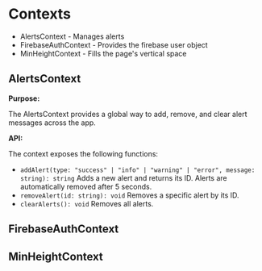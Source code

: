 # Contexts

-   AlertsContext - Manages alerts
-   FirebaseAuthContext - Provides the firebase user object
-   MinHeightContext - Fills the page's vertical space

## AlertsContext

**Purpose:**

The AlertsContext provides a global way to add, remove, and clear alert messages across the app.

**API:**

The context exposes the following functions:

-   `addAlert(type: "success" | "info" | "warning" | "error", message: string): string` Adds a new alert and returns its ID. Alerts are automatically removed after 5 seconds.
-   `removeAlert(id: string): void` Removes a specific alert by its ID.
-   `clearAlerts(): void` Removes all alerts.

## FirebaseAuthContext

## MinHeightContext
